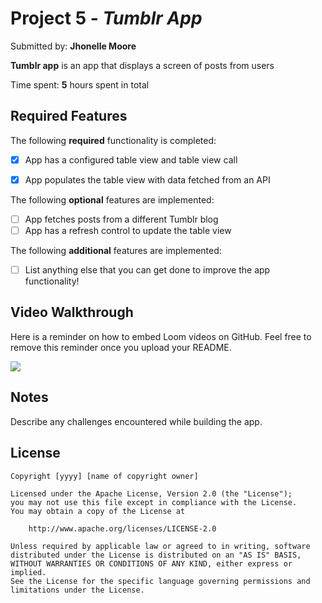  # Project 5 - *Tumblr App*

Submitted by: **Jhonelle Moore**

**Tumblr app** is an app that displays a screen of posts from users

Time spent: **5** hours spent in total

## Required Features

The following **required** functionality is completed:

- [x] App has a configured table view and table view call
- [x] App populates the table view with data fetched from an API


The following **optional** features are implemented:

- [ ] App fetches posts from a different Tumblr blog
- [ ] App has a refresh control to update the table view

The following **additional** features are implemented:

- [ ] List anything else that you can get done to improve the app functionality!

## Video Walkthrough

Here is a reminder on how to embed Loom videos on GitHub. Feel free to remove this reminder once you upload your README. 

<div>
    <a href="https://www.loom.com/share/99609abcd86d453fba0b56766465414a?sid=aafb98fb-a47a-4aeb-af77-6a330c2cfa55">
    </a>
    <a href="https://www.loom.com/share/99609abcd86d453fba0b56766465414a?sid=aafb98fb-a47a-4aeb-af77-6a330c2cfa55">
      <img style="max-width:300px;" src="https://cdn.loom.com/sessions/thumbnails/c2357a2c6bb448e9a7ac6b0d305e0c95-with-play.gif">
    </a>
  </div>

## Notes

Describe any challenges encountered while building the app.

## License

    Copyright [yyyy] [name of copyright owner]

    Licensed under the Apache License, Version 2.0 (the "License");
    you may not use this file except in compliance with the License.
    You may obtain a copy of the License at

        http://www.apache.org/licenses/LICENSE-2.0

    Unless required by applicable law or agreed to in writing, software
    distributed under the License is distributed on an "AS IS" BASIS,
    WITHOUT WARRANTIES OR CONDITIONS OF ANY KIND, either express or implied.
    See the License for the specific language governing permissions and
    limitations under the License.
